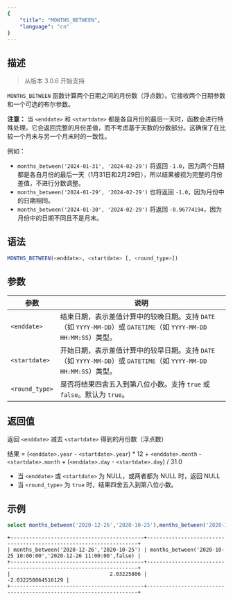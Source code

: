 ```yaml
---
{
    "title": "MONTHS_BETWEEN",
    "language": "cn"
}
---
```


<!-- 
Licensed to the Apache Software Foundation (ASF) under one
or more contributor license agreements.  See the NOTICE file
distributed with this work for additional information
regarding copyright ownership.  The ASF licenses this file
to you under the Apache License, Version 2.0 (the
"License"); you may not use this file except in compliance
with the License.  You may obtain a copy of the License at

  http://www.apache.org/licenses/LICENSE-2.0

Unless required by applicable law or agreed to in writing,
software distributed under the License is distributed on an
"AS IS" BASIS, WITHOUT WARRANTIES OR CONDITIONS OF ANY
KIND, either express or implied.  See the License for the
specific language governing permissions and limitations
under the License.
-->

## 描述
> 从版本 3.0.6 开始支持

`MONTHS_BETWEEN` 函数计算两个日期之间的月份数（浮点数）。它接收两个日期参数和一个可选的布尔参数。

**注意：**
当 `<enddate>` 和 `<startdate>` 都是各自月份的最后一天时，函数会进行特殊处理。它会返回完整的月份差值，而不考虑基于天数的分数部分。这确保了在比较一个月末与另一个月末时的一致性。

例如：
- `months_between('2024-01-31', '2024-02-29')` 将返回 `-1.0`，因为两个日期都是各自月份的最后一天（1月31日和2月29日），所以结果被视为完整的月份差值，不进行分数调整。
- `months_between('2024-01-29', '2024-02-29')` 也将返回 `-1.0`，因为月份中的日期相同。
- `months_between('2024-01-30', '2024-02-29')` 将返回 `-0.96774194`，因为月份中的日期不同且不是月末。 

## 语法

```sql
MONTHS_BETWEEN(<enddate>, <startdate> [, <round_type>])
```

## 参数

| 参数         | 说明                                                |
|-------------------|------------------------------------------------------------|
| `<enddate>`   | 结束日期，表示差值计算中的较晚日期。支持 `DATE`（如 `YYYY-MM-DD`）或 `DATETIME`（如 `YYYY-MM-DD HH:MM:SS`）类型。     |
| `<startdate>` | 开始日期，表示差值计算中的较早日期。支持 `DATE`（如 `YYYY-MM-DD`）或 `DATETIME`（如 `YYYY-MM-DD HH:MM:SS`）类型。 |
| `<round_type>` | 是否将结果四舍五入到第八位小数。支持 `true` 或 `false`。默认为 `true`。 |

## 返回值

返回 `<enddate>` 减去 `<startdate>` 得到的月份数（浮点数）

结果 = (`<enddate>.year` - `<startdate>.year`) * 12 + `<enddate>.month` - `<startdate>.month` + (`<enddate>.day` - `<startdate>.day`) / 31.0

- 当 `<enddate>` 或 `<startdate>` 为 NULL，或两者都为 NULL 时，返回 NULL
- 当 `<round_type>` 为 `true` 时，结果四舍五入到第八位小数。

## 示例

```sql
select months_between('2020-12-26','2020-10-25'),months_between('2020-10-25 10:00:00','2020-12-26 11:00:00',false);
```

```text
+-------------------------------------------+-------------------------------------------------------------------+
| months_between('2020-12-26','2020-10-25') | months_between('2020-10-25 10:00:00','2020-12-26 11:00:00',false) |
+-------------------------------------------+-------------------------------------------------------------------+
|                                2.03225806 |                                                -2.032258064516129 |
+-------------------------------------------+-------------------------------------------------------------------+
```
